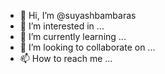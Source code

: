 - 👋 Hi, I’m @suyashbambaras
- 👀 I’m interested in ...
- 🌱 I’m currently learning ...
- 💞️ I’m looking to collaborate on ...
- 📫 How to reach me ...

<!---
suyashbambaras/suyashbambaras is a ✨ special ✨ repository because its `README.md` (this file) appears on your GitHub profile.
You can click the Preview link to take a look at your changes.
--->

